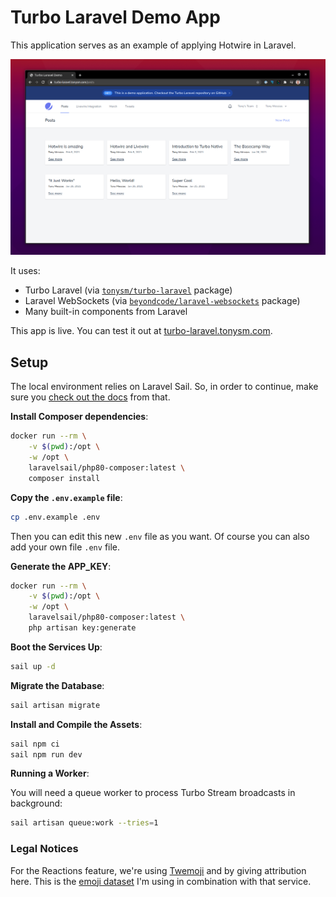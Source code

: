 # Turbo Laravel Demo App

This application serves as an example of applying Hotwire in Laravel.

![Demo App](./screenshot.png)

It uses:

- Turbo Laravel (via [`tonysm/turbo-laravel`](https://github.com/tonysm/turbo-laravel) package)
- Laravel WebSockets (via [`beyondcode/laravel-websockets`](https://github.com/beyondcode/laravel-websockets) package)
- Many built-in components from Laravel

This app is live. You can test it out at [turbo-laravel.tonysm.com](https://turbo-laravel.tonysm.com).

## Setup

The local environment relies on Laravel Sail. So, in order to continue, make sure you [check out the docs](https://laravel.com/docs/8.x/sail) from that.

**Install Composer dependencies**:

```bash
docker run --rm \
    -v $(pwd):/opt \
    -w /opt \
    laravelsail/php80-composer:latest \
    composer install
```

**Copy the `.env.example` file**:

```bash
cp .env.example .env
```
Then you can edit this new `.env` file as you want.
Of course you can also add your own file `.env` file.

**Generate the APP_KEY**:

```bash
docker run --rm \
    -v $(pwd):/opt \
    -w /opt \
    laravelsail/php80-composer:latest \
    php artisan key:generate
```

**Boot the Services Up**:

```bash
sail up -d
```

**Migrate the Database**:

```bash
sail artisan migrate
```

**Install and Compile the Assets**:

```bash
sail npm ci
sail npm run dev
```

**Running a Worker**:

You will need a queue worker to process Turbo Stream broadcasts in background:

```bash
sail artisan queue:work --tries=1
```

### Legal Notices

For the Reactions feature, we're using [Twemoji](https://twemoji.twitter.com/) and by giving attribution here. This is the [emoji dataset](https://github.com/iamcal/emoji-data) I'm using in combination with that service.
